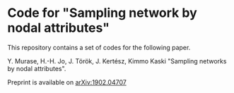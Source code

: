 # Code for "Sampling network by nodal attributes"

This repository contains a set of codes for the following paper.

Y. Murase, H.-H. Jo, J. Török, J. Kertész, Kimmo Kaski "Sampling networks by nodal attributes".

Preprint is available on [arXiv:1902.04707](https://arxiv.org/abs/1902.04707)

